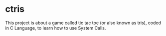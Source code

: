 # ctris
This project is about a game called tic tac toe (or also known as tris), coded in C Language, to learn how to use System Calls.
